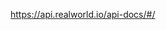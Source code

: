 <!--
 * @Description: 
 * @Author: wsy
 * @Date: 2023-02-15 02:45:53
 * @LastEditTime: 2023-02-15 02:46:01
 * @LastEditors: wsy
-->
<https://api.realworld.io/api-docs/#/>
